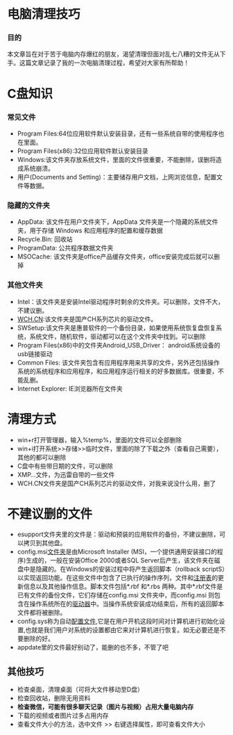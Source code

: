 # 电脑清理技巧

### 目的

本文章旨在对于苦于电脑内存爆红的朋友，渴望清理但面对乱七八糟的文件无从下手。这篇文章记录了我的一次电脑清理过程，希望对大家有所帮助！

# C盘知识

### 常见文件

- Program Files:64位应用软件默认安装目录，还有一些系统自带的使用程序也在里面。
- Program Files(x86):32位应用软件默认安装目录
- Windows:该文件夹存放系统文件，里面的文件很重要，不能删除，误删将造成系统崩溃。
- 用户(Documents and Setting)：主要储存用户文档，上网浏览信息，配置文件等数据。

### 隐藏的文件夹

- AppData: 该文件在用户文件夹下，AppData 文件夹是一个隐藏的系统文件夹，用于存储 Windows 和应用程序的配置和缓存数据
- Recycle.Bin: 回收站
- ProgramData: 公共程序数据文件夹
- MSOCache: 该文件夹是office产品缓存文件夹，office安装完成后就可以删掉

### 其他文件夹

- Intel：该文件夹是安装Intel驱动程序时剩余的文件夹。可以删除，文件不大，不建议删。
- [WCH.CN](http://wch.cn/):该文件夹是国产CH系列芯片的驱动文件。
- SWSetup:该文件夹是惠普软件的一个备份目录，如果使用系统恢复盘恢复系统，系统文件，随机软件，驱动都可以在这个文件夹中找到。可以删除
- Program Files(x86)中的文件夹Android_USB_Driver： android系统设备的usb链接驱动
- Common Files: 该文件夹包含有应用程序用来共享的文件，另外还包括操作系统的系统程序和应用程序，和应用程序运行相关的好多数据库。很重要，不能乱删。
- Internet Explorer: IE浏览器所在文件夹

# 清理方式

- win+r打开管理器，输入%temp%，里面的文件可以全部删除
- win+i打开系统>>存储>>临时文件，里面的除了下载之外（查看自己需要），其他的都可以删除
- C盘中有些带日期的文件，可以删除
- XMP…文件，为迅雷自带的一些文件
- WCH.CN文件夹是国产CH系列芯片的驱动文件，对我来说没什么用，删了

# 不建议删的文件

- esupport文件夹里的文件是：驱动和预装的应用软件的备份，不建议删除，可以拷贝到其他盘。
- config.msi[文件夹](https://zhidao.baidu.com/search?word=%E6%96%87%E4%BB%B6%E5%A4%B9&fr=iknow_pc_qb_highlight)是由Microsoft Installer (MSI，一个提供通用安装接口的程序)生成的，一般在安装Office 2000或者SQL Server后产生，该文件夹在磁盘中是隐藏的。在Windows的安装过程中将产生返回脚本（rollback scriptS）以实现返回功能。在这些文件中包含了已执行的操作序列，文件和[注册表](https://zhidao.baidu.com/search?word=%E6%B3%A8%E5%86%8C%E8%A1%A8&fr=iknow_pc_qb_highlight)的更新信息以及其他操作信息。脚本文件包括*.rbf 和*.rbs 两种。其中*.rbf文件是已有文件的备份文件，它们存储在config.msi 文件夹中，而config.msi 则包含在操作系统所在的[驱动器](https://zhidao.baidu.com/search?word=%E9%A9%B1%E5%8A%A8%E5%99%A8&fr=iknow_pc_qb_highlight)中。当操作系统安装成功结束后，所有的返回脚本文件都将被删除。
- config.sys称为自动[配置文件](https://zhidao.baidu.com/search?word=%E9%85%8D%E7%BD%AE%E6%96%87%E4%BB%B6&fr=iknow_pc_qb_highlight),它是在用户开机这段时间对计算机进行初始化设置,也就是我们用户对系统的设置都由它来对计算机进行恢复。如无必要还是不要删除的好。
- appdate里的文件最好别动了，能删的也不多，不管了吧

## 其他技巧

- 检查桌面，清理桌面（可将大文件移动至D盘）
- 检查回收站，删除无用资料
- **检查微信，可能有很多聊天记录（图片与视频）占用大量电脑内存**
- 下载的视频或者图片过多占用内存
- 查看文件大小的方法，选中文件 >> 右键选择属性，即可查看文件大小